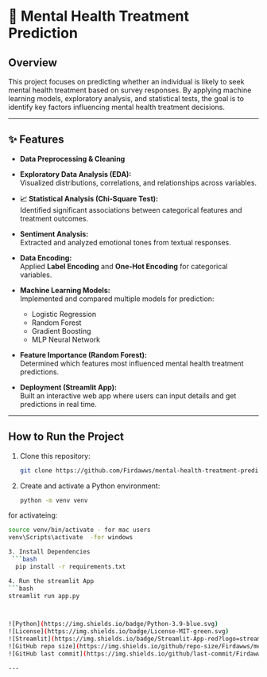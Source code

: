 # 🧠 Mental Health Treatment Prediction  

##  **Overview**  
This project focuses on predicting whether an individual is likely to seek mental health treatment based on survey responses. By applying machine learning models, exploratory analysis, and statistical tests, the goal is to identify key factors influencing mental health treatment decisions.  

---

## ✨ **Features**  
- **Data Preprocessing & Cleaning**

- **Exploratory Data Analysis (EDA):**  
  Visualized distributions, correlations, and relationships across variables.  

- **📈 Statistical Analysis (Chi-Square Test):**  
  Identified significant associations between categorical features and treatment outcomes.  

- **Sentiment Analysis:**  
  Extracted and analyzed emotional tones from textual responses.  

- **Data Encoding:**  
  Applied **Label Encoding** and **One-Hot Encoding** for categorical variables.  

- **Machine Learning Models:**  
  Implemented and compared multiple models for prediction:  
  - Logistic Regression  
  - Random Forest  
  - Gradient Boosting  
  - MLP Neural Network  

- **Feature Importance (Random Forest):**  
  Determined which features most influenced mental health treatment predictions.  


- **Deployment (Streamlit App):**  
  Built an interactive web app where users can input details and get predictions in real time.  

---

## **How to Run the Project**  

1. Clone this repository:  
   ```bash
   git clone https://github.com/Firdawws/mental-health-treatment-prediction.git

2. Create and activate a Python environment:
      ```bash
   python -m venv venv

  for activateing:
  ```bash
source venv/bin/activate - for mac users
venv\Scripts\activate  -for windows

3. Install Dependencies
   ```bash
    pip install -r requirements.txt

4. Run the streamlit App
  ```bash
 streamlit run app.py



![Python](https://img.shields.io/badge/Python-3.9-blue.svg)  
![License](https://img.shields.io/badge/License-MIT-green.svg)  
![Streamlit](https://img.shields.io/badge/Streamlit-App-red?logo=streamlit)  
![GitHub repo size](https://img.shields.io/github/repo-size/Firdawws/mental-health-treatment-prediction)  
![GitHub last commit](https://img.shields.io/github/last-commit/Firdawws/mental-health-treatment-prediction)  

---

